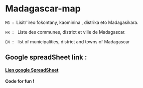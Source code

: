 # Madagascar-map

`MG : `Lisitr'ireo fokontany, kaominina , distrika eto Madagasikara.

`FR : ` Liste des communes, district et ville de Madagascar.

`EN : ` list of municipalities, district and towns of Madagascar

## Google spreadSheet link :

#### [Lien google SpreadSheet](https://docs.google.com/spreadsheets/d/1Xz2FU90nBxQwEh5yR3pVHjxdFYNebnC7USsG3ifSkQE/edit?usp=sharing)

**Code for fun !** 
